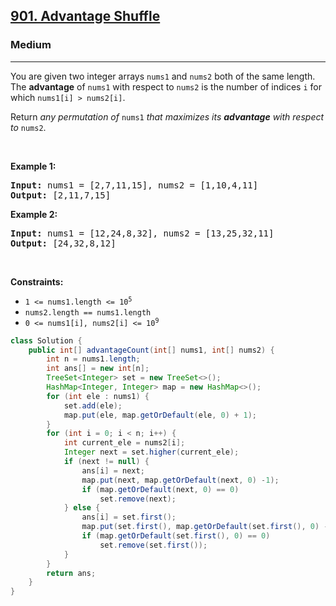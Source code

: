 <h2><a href="https://leetcode.com/problems/advantage-shuffle">901. Advantage Shuffle</a></h2><h3>Medium</h3><hr><p>You are given two integer arrays <code>nums1</code> and <code>nums2</code> both of the same length. The <strong>advantage</strong> of <code>nums1</code> with respect to <code>nums2</code> is the number of indices <code>i</code> for which <code>nums1[i] &gt; nums2[i]</code>.</p>

<p>Return <em>any permutation of </em><code>nums1</code><em> that maximizes its <strong>advantage</strong> with respect to </em><code>nums2</code>.</p>

<p>&nbsp;</p>
<p><strong class="example">Example 1:</strong></p>
<pre><strong>Input:</strong> nums1 = [2,7,11,15], nums2 = [1,10,4,11]
<strong>Output:</strong> [2,11,7,15]
</pre><p><strong class="example">Example 2:</strong></p>
<pre><strong>Input:</strong> nums1 = [12,24,8,32], nums2 = [13,25,32,11]
<strong>Output:</strong> [24,32,8,12]
</pre>
<p>&nbsp;</p>
<p><strong>Constraints:</strong></p>

<ul>
	<li><code>1 &lt;= nums1.length &lt;= 10<sup>5</sup></code></li>
	<li><code>nums2.length == nums1.length</code></li>
	<li><code>0 &lt;= nums1[i], nums2[i] &lt;= 10<sup>9</sup></code></li>
</ul>

```java
class Solution {
    public int[] advantageCount(int[] nums1, int[] nums2) {
        int n = nums1.length;
        int ans[] = new int[n];
        TreeSet<Integer> set = new TreeSet<>();
        HashMap<Integer, Integer> map = new HashMap<>();
        for (int ele : nums1) {
            set.add(ele);
            map.put(ele, map.getOrDefault(ele, 0) + 1);
        }
        for (int i = 0; i < n; i++) {
            int current_ele = nums2[i];
            Integer next = set.higher(current_ele);
            if (next != null) {
                ans[i] = next;
                map.put(next, map.getOrDefault(next, 0) -1);
                if (map.getOrDefault(next, 0) == 0)
                    set.remove(next);
            } else {
                ans[i] = set.first();
                map.put(set.first(), map.getOrDefault(set.first(), 0) -1);
                if (map.getOrDefault(set.first(), 0) == 0)
                    set.remove(set.first());
            }
        }
        return ans;
    }
}
```
